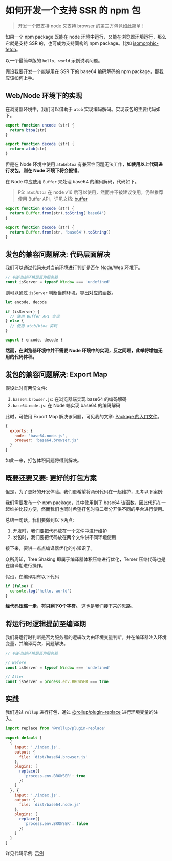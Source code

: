 # 如何开发一个支持 SSR 的 npm 包

> 开发一个既支持 node 又支持 browser 的第三方包竟如此简单！

如果一个 npm package 既能在 node 环境中运行，又能在浏览器环境运行，那么它就是支持 SSR 的，也可成为支持同构的 npm package。比如 [isomorphic-fetch](https://github.com/matthew-andrews/isomorphic-fetch)。

以一个最简单版的 `hello, world` 示例说明问题。

假设我要开发一个能够用在 SSR 下的 base64 编码解码的 npm package，那我应该如何上手。

## Web/Node 环境下的实现

在浏览器环境中，我们可以借助于 `atob` 实现编码解码。实现该包的主要代码如下。

``` js
export function encode (str) {
  return btoa(str)
}

export function decode (str) {
  return atob(str)
}
```

但是在 Node 环境中使用 `atob`/`btoa` 有兼容性问题无法工作，**如使用以上代码进行发包，则在 Node 环境下将会报错**。

在 Node 中应使用 `Buffer` 来处理 base64 的编码解码，代码如下。

> PS: `atob`/`btoa` 在 node v16 后可以使用，然而并不被建议使用，仍然推荐使用 Buffer API，详见文档: [buffer](https://nodejs.org/api/buffer.html#bufferatobdata)

``` js
export function encode (str) {
  return Buffer.from(str).toString('base64')
}

export function decode (str) {
  return Buffer.from(str, 'base64').toString()
}
```

## 发包的兼容问题解决: 代码层面解决

我们可以通过代码来对当前环境进行判断是否在 Node/Web 环境下。

``` js
// 判断当前环境是否为服务器
const isServer = typeof Window === 'undefined'
```

则可以通过 `isServer` 判断当前环境，导出对应的函数。

``` js
let encode, decode

if (isServer) {
  // 使用 Buffer API 实现
} else {
  // 使用 atob/btoa 实现
}

export { encode, decode }
```

**然而，在浏览器环境中并不需要 Node 环境中的实现，反之同理，此举将增加无用的代码体积。**

## 发包的兼容问题解决: Export Map

假设此时有两份文件:

1. `base64.browser.js`: 在浏览器端实现 base64 的编码解码
1. `base64.node.js`: 在 Node 端实现 base64 的编码解码

此时，可使用 Export Map 解决该问题，可见我的文章: [Package 的入口文件](https://q.shanyue.tech/engineering/535.html)。

``` js
{
  exports: {
    node: 'base64.node.js',
    broswer: 'base64.browser.js'
  }
}
```

如此一来，打包体积问题将得到解决。

## 既要还要又要: 更好的打包方案

但是，为了更好的开发体验。我们更希望将两份代码在一起维护，思考以下案例:

我们需要发布一个 npm package，其中使用到了 base64 该函数，因此代码在一起维护比较方便，然而我们也同时希望打包时将二者分开供不同的平台进行使用。

总结一句话，我们要做到以下两点:

1. 开发时，我们要把代码放在一个文件中进行维护
1. 发包时，我们要把代码放在两个文件供不同环境使用

接下来，要讲一点点编译器优化的小知识了。

众所周知，Tree Shaking 即属于编译器体积压缩进行优化，Terser 压缩代码也是在编译期进行操作。

假设，在编译期有以下代码

``` js
if (false) {
  console.log('hello, world')
}
```

**经代码压缩一走，将只剩下0个字符。** 这也是我们接下来的思路。

## 将运行时逻辑提前至编译期

我们将运行时判断是否为服务器的逻辑改为由环境变量判断，并在编译器注入环境变量，并编译两次，问题解决。

``` js
// 判断当前环境是否为服务器

// Before
const isServer = typeof Window === 'undefined'

// After
const isServer = process.env.BROWSER === true
```

## 实践

我们通过 `rollup` 进行打包，通过 [@rollup/plugin-replace](https://github.com/rollup/plugins/tree/master/packages/replace) 进行环境变量的注入。

``` js
import replace from '@rollup/plugin-replace'

export default [
  {
    input: './index.js',
    output: {
      file: 'dist/base64.browser.js'
    },
    plugins: [
      replace({
        'process.env.BROWSER': true
      })
    ]
  }, {
    input: './index.js',
    output: {
      file: 'dist/base64.node.js'
    },
    plugins: [
      replace({
        'process.env.BROWSER': false
      })
    ]
  }
]
```

详见代码示例: [示例](https://github.com/shfshanyue/node-examples/tree/master/engineering/rollup/ssr)

